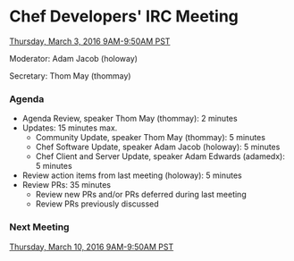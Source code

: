 # Chef Developers' IRC Meeting

[Thursday, March 3, 2016 9AM-9:50AM PST](http://everytimezone.com/#2016-03-03,300,cn3)

Moderator:  Adam Jacob (holoway)

Secretary:  Thom May (thommay)

### Agenda
* Agenda Review, speaker Thom May (thommay): 2 minutes
* Updates: 15 minutes max.
  * Community Update, speaker Thom May (thommay): 5 minutes
  * Chef Software Update, speaker Adam Jacob (holoway): 5 minutes
  * Chef Client and Server Update, speaker Adam Edwards (adamedx): 5 minutes
* Review action items from last meeting (holoway): 5 minutes
* Review PRs:  35 minutes
  * Review new PRs and/or PRs deferred during last meeting
  * Review PRs previously discussed

### Next Meeting

[Thursday, March 10, 2016 9AM-9:50AM PST](http://everytimezone.com/#2016-03-10,300,cn3)
